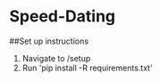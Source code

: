 # Speed-Dating

##Set up instructions
1. Navigate to /setup
2. Run 'pip install -R requirements.txt'
